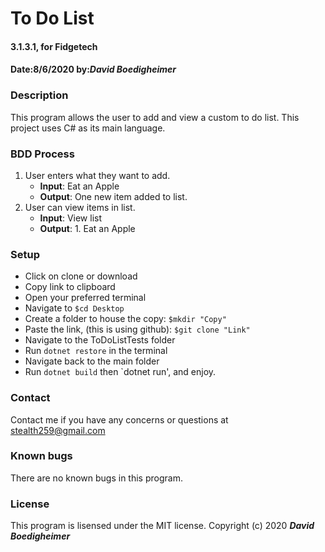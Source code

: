 # To Do List
#### 3.1.3.1, for Fidgetech
#### Date:8/6/2020  by:_**David Boedigheimer**_
### Description
This program allows the user to add and view a custom to do list. This project uses C# as its main language.
### BDD Process
1. User enters what they want to add.
      * **Input**: Eat an Apple
      * **Output**: One new item added to list.
2. User can view items in list.
      * **Input**: View list
      * **Output**: 1. Eat an Apple
### Setup
* Click on clone or download
* Copy link to clipboard
* Open your preferred terminal
* Navigate to `$cd Desktop`
* Create a folder to house the copy: `$mkdir "Copy"`
* Paste the link, (this is using github): `$git clone "Link"`
* Navigate to the ToDoListTests folder
* Run `dotnet restore` in the terminal
* Navigate back to the main folder
* Run `dotnet build` then `dotnet run', and enjoy.
### Contact
Contact me if you have any concerns or questions at stealth259@gmail.com
### Known bugs
There are no known bugs in this program.
### License
This program is lisensed under the MIT license.
Copyright (c) 2020 _**David Boedigheimer**_